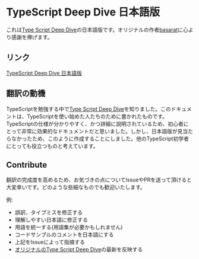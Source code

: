 # TypeScript Deep Dive 日本語版
これは[Type Script Deep Dive](https://github.com/basarat/typescript-book/)の日本語版です。オリジナルの作者[basarat](https://github.com/basarat)に心より感謝を捧げます。

## リンク
[TypeScript Deep Dive 日本語版](https://typescript-jp.gitbook.io/project/getting-started)

## 翻訳の動機
TypeScriptを勉強する中で[Type Script Deep Dive](https://github.com/basarat/typescript-book/)を知りました。このドキュメントは、TypeScriptを使い始めた人たちのために書かれたものです。TypeScriptの仕様が分かりやすく、かつ詳細に説明されているため、初心者にとって非常に効果的なドキュメントだと思いました。しかし、日本語版が見当たらなかったため、このように作成することにしました。他のTypeScript初学者にとっても役立つものと考えています。

## Contribute
翻訳の完成度を高めるため、お気づきの点についてIssueやPRを送って頂けると大変幸いです。どのような些細なものでも歓迎いたします。

例:
- 誤訳、タイプミスを修正する
- 理解しやすい日本語に修正する
- 用語を統一する(用語集が必要かもしれません)
- コードサンプルのコメントを日本語にする
- 上記をIssueによって指摘する
- [オリジナルのType Script Deep Dive](https://github.com/basarat/typescript-book/)の最新を反映する

